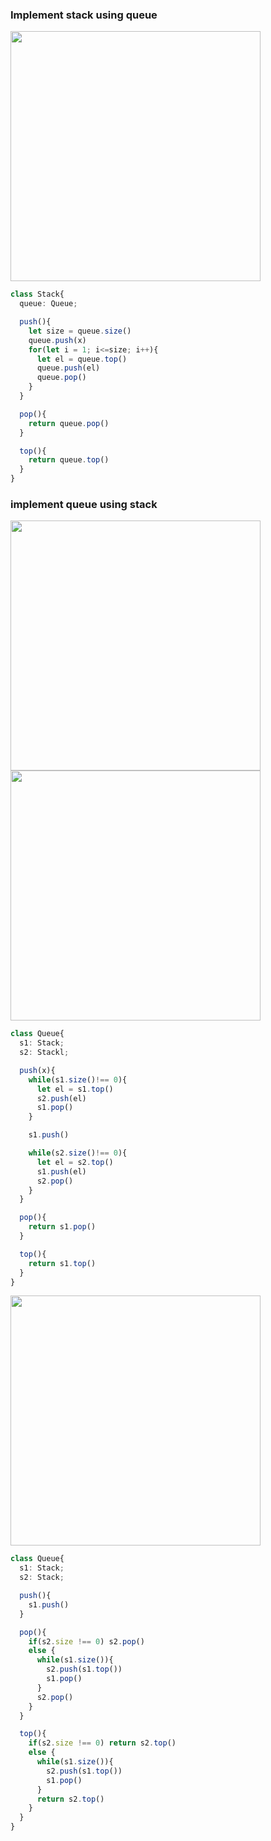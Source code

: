 ### Implement stack using queue

<img src="https://github.com/user-attachments/assets/5d3eb763-4e6f-4597-a2ed-a9abd99d3f51" width=400 />

```ts
class Stack{
  queue: Queue;

  push(){
    let size = queue.size()
    queue.push(x)
    for(let i = 1; i<=size; i++){
      let el = queue.top()
      queue.push(el)
      queue.pop()
    }
  }

  pop(){
    return queue.pop()
  }

  top(){
    return queue.top()
  }
}
```

### implement queue using stack 

<img src="https://github.com/user-attachments/assets/a6a01379-3dcb-4c4e-9def-f9aeebb32d8c" width=400 />

<img src="https://github.com/user-attachments/assets/2e66695a-081f-4960-b54e-19290730e5b5" width=400 />



```ts
class Queue{
  s1: Stack;
  s2: Stackl;

  push(x){
    while(s1.size()!== 0){
      let el = s1.top()
      s2.push(el)
      s1.pop()
    }

    s1.push()

    while(s2.size()!== 0){
      let el = s2.top()
      s1.push(el)
      s2.pop()
    }
  }

  pop(){
    return s1.pop()
  }

  top(){
    return s1.top()
  }
}
```

<img src="https://github.com/user-attachments/assets/4c2cb1c4-d3e1-484d-8297-3620f8ff4f9a" width=400 />

```ts
class Queue{
  s1: Stack;
  s2: Stack;

  push(){
    s1.push()
  }

  pop(){
    if(s2.size !== 0) s2.pop()
    else {
      while(s1.size()){
        s2.push(s1.top())
        s1.pop()
      }
      s2.pop()
    }
  }

  top(){
    if(s2.size !== 0) return s2.top()
    else {
      while(s1.size()){
        s2.push(s1.top())
        s1.pop()
      }
      return s2.top()
    }
  }
}
```
